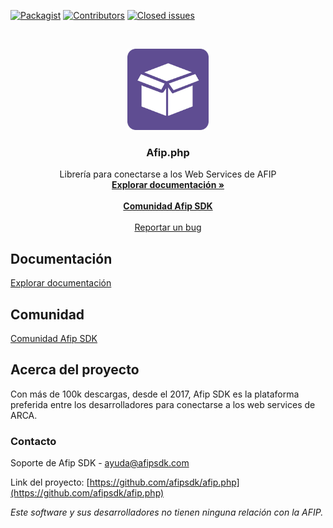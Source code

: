 

<!-- PROJECT SHIELDS -->
[![Packagist][packagist-shield]](https://packagist.org/packages/afipsdk/afip.php)
[![Contributors][contributors-shield]](https://github.com/afipsdk/afip.php/graphs/contributors)
[![Closed issues][issues-shield]](https://github.com/afipsdk/afip.php/issues)


<!-- PROJECT LOGO -->
<br />
<p align="center">
  <a href="https://github.com/afipsdk/afip.php">
    <img src="https://github.com/afipsdk/afipsdk.github.io/blob/master/images/logo-colored.png" alt="Logo" width="130" height="130">
  </a>

  <h3 align="center">Afip.php</h3>

  <p align="center">
    Librería para conectarse a los Web Services de AFIP
    <br />
    <a href="https://docs.afipsdk.com"><strong>Explorar documentación »</strong></a>
    <br />
    <br />
    <a href="https://discord.gg/A6TuHEyAZm"><strong>Comunidad Afip SDK</strong></a>
    <br />
    <br />
    <a href="https://github.com/afipsdk/afip.php/issues">Reportar un bug</a>
  </p>
</p>


<!-- DOCS -->
## Documentación
[Explorar documentación](https://docs.afipsdk.com)

<!-- COMUNITY -->
## Comunidad
[Comunidad Afip SDK](https://discord.gg/A6TuHEyAZm)


<!-- ABOUT THE PROJECT -->
## Acerca del proyecto
Con más de 100k descargas, desde el 2017, Afip SDK es la plataforma preferida entre los desarrolladores para conectarse a los web services de ARCA.

<!-- CONTACT -->
### Contacto
Soporte de Afip SDK - ayuda@afipsdk.com

Link del proyecto: [https://github.com/afipsdk/afip.php](https://github.com/afipsdk/afip.php)


_Este software y sus desarrolladores no tienen ninguna relación con la AFIP._

<!-- MARKDOWN LINKS & IMAGES -->
[packagist-shield]: https://img.shields.io/packagist/dt/afipsdk/afip.php.svg?logo=php&?logoColor=white
[contributors-shield]: https://img.shields.io/github/contributors/afipsdk/afip.php.svg?color=orange
[issues-shield]: https://img.shields.io/github/issues-closed-raw/afipsdk/afip.php.svg?color=blueviolet
[license-shield]: https://img.shields.io/github/license/afipsdk/afip.php.svg?color=blue

